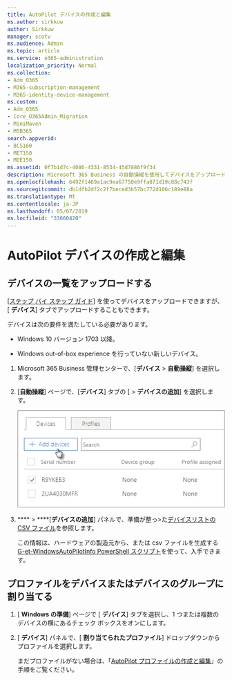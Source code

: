 ```yaml
---
title: AutoPilot デバイスの作成と編集
ms.author: sirkkuw
author: Sirkkuw
manager: scotv
ms.audience: Admin
ms.topic: article
ms.service: o365-administration
localization_priority: Normal
ms.collection:
- Adm_O365
- M365-subscription-management
- M365-identity-device-management
ms.custom:
- Adm_O365
- Core_O365Admin_Migration
- MiniMaven
- MSB365
search.appverid:
- BCS160
- MET150
- MOE150
ms.assetid: 0f7b1d7c-4086-4331-8534-45d7886f9f34
description: Microsoft 365 Business の自動操縦を使用してデバイスをアップロードする方法について説明します。 プロファイルは、デバイスまたはデバイスのグループに割り当てることができます。
ms.openlocfilehash: 6492f1469a1ac9ea67750e9ffa071d19c88c743f
ms.sourcegitcommit: db1dfb2df2c2f7beced3b57bc772d106c189e88a
ms.translationtype: MT
ms.contentlocale: ja-JP
ms.lasthandoff: 05/07/2019
ms.locfileid: "33660420"
---
```

# <a name="create-and-edit-autopilot-devices"></a>AutoPilot デバイスの作成と編集

## <a name="upload-a-list-of-devices"></a>デバイスの一覧をアップロードする

[[ステップ バイ ステップ ガイド](add-autopilot-devices-and-profile.md)] を使ってデバイスをアップロードできますが、[ **デバイス**] タブでアップロードすることもできます。 
  
デバイスは次の要件を満たしている必要があります。
  
- Windows 10 バージョン 1703 以降。
    
- Windows out-of-box experience を行っていない新しいデバイス。

1. Microsoft 365 Business 管理センターで、[**デバイス** \> **自動操縦**] を選択します。
  
2. [**自動操縦**] ページで、[**デバイス**] タブの [ \> **デバイスの追加**] を選択します。
    
    ![In the Devices tab, choose Add devices.](media/6ba81e22-c873-40ad-8a72-ce64d15ea6ba.png)
  
3. **** \> ****[**デバイスの追加**] パネルで、準備が整っ\>た[デバイスリストの CSV ファイル](https://support.office.com/article/932e3676-2491-49f0-9177-d893d2f5276e)を参照します。
    
    この情報は、ハードウェアの製造元から、または csv ファイルを生成する [G-et-WindowsAutoPilotInfo PowerShell スクリプト](https://www.powershellgallery.com/packages/Get-WindowsAutoPilotInfo)を使って、入手できます。 
    
## <a name="assign-a-profile-to-a-device-or-a-group-of-devices"></a>プロファイルをデバイスまたはデバイスのグループに割り当てる

1. [ **Windows の準備**] ページで [ **デバイス**] タブを選択し、1 つまたは複数のデバイスの横にあるチェック ボックスをオンにします。 
    
2. [ **デバイス**] パネルで、[ **割り当てられたプロファイル**] ドロップダウンからプロファイルを選択します。 
    
    まだプロファイルがない場合は、「[AutoPilot プロファイルの作成と編集](create-and-edit-autopilot-profiles.md)」の手順をご覧ください。 
    
